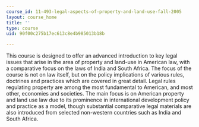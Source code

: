 ```yaml
---
course_id: 11-493-legal-aspects-of-property-and-land-use-fall-2005
layout: course_home
title: ''
type: course
uid: 90f00c275b17ec613c8e4b985013b18b

---
```

This course is designed to offer an advanced introduction to key legal issues that arise in the area of property and land-use in American law, with a comparative focus on the laws of India and South Africa. The focus of the course is not on law itself, but on the policy implications of various rules, doctrines and practices which are covered in great detail. Legal rules regulating property are among the most fundamental to American, and most other, economies and societies. The main focus is on American property and land use law due to its prominence in international development policy and practice as a model, though substantial comparative legal materials are also introduced from selected non-western countries such as India and South Africa.
